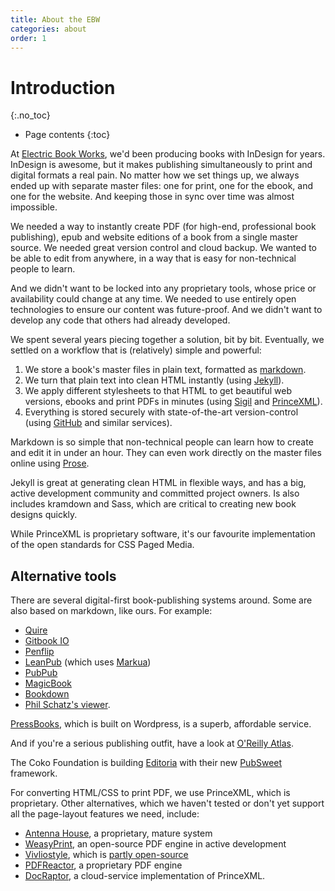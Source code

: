 ```yaml
---
title: About the EBW
categories: about
order: 1
---
```


# Introduction
{:.no_toc}

* Page contents
{:toc}

At [Electric Book Works](http://electricbookworks.com), we'd been producing books with InDesign for years. InDesign is awesome, but it makes publishing simultaneously to print and digital formats a real pain. No matter how we set things up, we always ended up with separate master files: one for print, one for the ebook, and one for the website. And keeping those in sync over time was almost impossible.

We needed a way to instantly create PDF (for high-end, professional book publishing), epub and website editions of a book from a single master source. We needed great version control and cloud backup. We wanted to be able to edit from anywhere, in a way that is easy for non-technical people to learn. 

And we didn't want to be locked into any proprietary tools, whose price or availability could change at any time. We needed to use entirely open technologies to ensure our content was future-proof. And we didn't want to develop any code that others had already developed.

We spent several years piecing together a solution, bit by bit. Eventually, we settled on a workflow that is (relatively) simple and powerful:

1.	We store a book's master files in plain text, formatted as [markdown](http://daringfireball.net/projects/markdown/syntax#philosophy).
2.	We turn that plain text into clean HTML instantly (using [Jekyll](http://jekyllrb.com/)).
3.	We apply different stylesheets to that HTML to get beautiful web versions, ebooks and print PDFs in minutes (using [Sigil](http://sigil-ebook.com/) and [PrinceXML](http://www.princexml.com/)).
4.	Everything is stored securely with state-of-the-art version-control (using [GitHub](https://github.com) and similar services).

Markdown is so simple that non-technical people can learn how to create and edit it in under an hour. They can even work directly on the master files online using [Prose](http://prose.io/).

Jekyll is great at generating clean HTML in flexible ways, and has a big, active development community and committed project owners. Is also includes kramdown and Sass, which are critical to creating new book designs quickly.

While PrinceXML is proprietary software, it's our favourite implementation of the open standards for CSS Paged Media.

## Alternative tools

There are several digital-first book-publishing systems around. Some are also based on markdown, like ours. For example:

* [Quire](http://www.getty.edu/publications/digital/platforms-tools.html)
* [Gitbook IO](http://www.gitbook.io/)
* [Penflip](http://www.penflip.com/)
* [LeanPub](https://leanpub.com/) (which uses [Markua](http://markua.com/))
* [PubPub](https://www.pubpub.org/)
* [MagicBook](https://github.com/magicbookproject/magicbook)
* [Bookdown](https://bookdown.org/yihui/bookdown/)
* [Phil Schatz's viewer](http://philschatz.com/2014/07/07/tiny-book-reader).

[PressBooks](http://pressbooks.com/), which is built on Wordpress, is a superb, affordable service.

And if you're a serious publishing outfit, have a look at [O'Reilly Atlas](https://atlas.oreilly.com/).

The Coko Foundation is building [Editoria](https://editoria.pub/) with their new [PubSweet](http://coko.foundation/resources.html) framework. 

For converting HTML/CSS to print PDF, we use PrinceXML, which is proprietary. Other alternatives, which we haven't tested or don't yet support all the page-layout features we need, include:

*	[Antenna House](https://www.antennahouse.com/), a proprietary, mature system
*	[WeasyPrint](http://weasyprint.org/), an open-source PDF engine in active development
*	[Vivliostyle](http://vivliostyle.com/en/), which is [partly open-source](https://github.com/vivliostyle/vivliostyle)
*	[PDFReactor](http://www.pdfreactor.com/), a proprietary PDF engine
*	[DocRaptor](http://docraptor.com/), a cloud-service implementation of PrinceXML.

